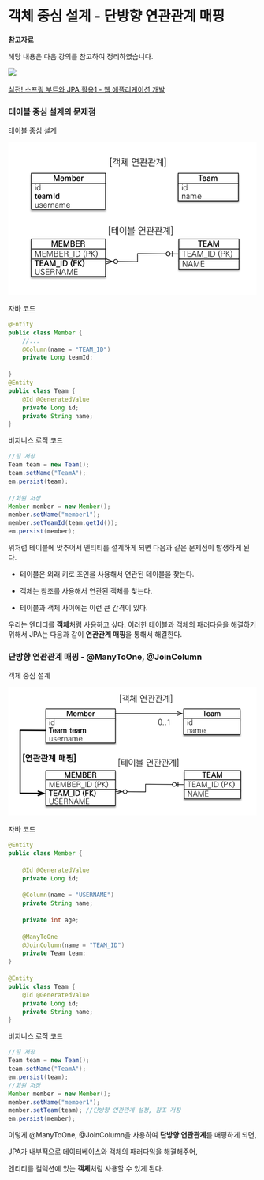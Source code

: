 # 객체 중심 설계 - 단방향 연관관계 매핑

**참고자료**

해당 내용은 다음 강의를 참고하여 정리하였습니다. 

![](https://cdn.inflearn.com/public/courses/324119/course_cover/07c45106-3cfa-4dd6-93ed-a6449591831c/%E1%84%80%E1%85%B3%E1%84%85%E1%85%AE%E1%86%B8%205%20%E1%84%87%E1%85%A9%E1%86%A8%E1%84%89%E1%85%A1%204.png)

[실전! 스프링 부트와 JPA 활용1 - 웹 애플리케이션 개발](https://www.inflearn.com/course/%EC%8A%A4%ED%94%84%EB%A7%81%EB%B6%80%ED%8A%B8-JPA-%ED%99%9C%EC%9A%A9-1/dashboard)



### 테이블 중심 설계의 문제점

테이블 중심 설계

![image-20231010171755806](img/image-20231010171755806.png)

자바 코드

```java
@Entity
public class Member { 
    //...
    @Column(name = "TEAM_ID")
    private Long teamId; 
    
} 
@Entity
public class Team {
    @Id @GeneratedValue
    private Long id;
    private String name; 
}
```

비지니스 로직 코드

```java
//팀 저장
Team team = new Team();
team.setName("TeamA");
em.persist(team);

//회원 저장
Member member = new Member();
member.setName("member1");
member.setTeamId(team.getId());
em.persist(member);
```

위처럼 테이블에 맞추어서 엔티티를 설계하게 되면 다음과 같은 문제점이 발생하게 된다.

- 테이블은 외래 키로 조인을 사용해서 연관된 테이블을 찾는다. 

- 객체는 참조를 사용해서 연관된 객체를 찾는다. 

- 테이블과 객체 사이에는 이런 큰 간격이 있다.



우리는 엔티티를 **객체**처럼 사용하고 싶다. 이러한 테이블과 객체의 패러다음을 해결하기 위해서 JPA는 다음과 같이 **연관관계 매핑**을 통해서 해결한다.



### 단방향 연관관계 매핑 - @ManyToOne, @JoinColumn

객체 중심 설계

![image-20231010172444313](img/image-20231010172444313.png)

자바 코드

```java
@Entity
public class Member { 
    
    @Id @GeneratedValue
    private Long id;
    
    @Column(name = "USERNAME")
    private String name;
    
    private int age;
    
    @ManyToOne
    @JoinColumn(name = "TEAM_ID")
    private Team team;
}

@Entity
public class Team {
    @Id @GeneratedValue
    private Long id;
    private String name; 
}
```

비지니스 로직 코드

```java
//팀 저장
Team team = new Team();
team.setName("TeamA");
em.persist(team);
//회원 저장
Member member = new Member();
member.setName("member1");
member.setTeam(team); //단방향 연관관계 설정, 참조 저장
em.persist(member);


```



이렇게 @ManyToOne, @JoinColumn을 사용하여 **단방향 연관관계**를 매핑하게 되면, 

JPA가 내부적으로 데이터베이스와 객체의 패러다임을 해결해주어,

엔티티를 컬렉션에 있는 **객체**처럼 사용할 수 있게 된다.



